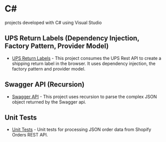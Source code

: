 # C#
projects developed with C# using Visual Studio

## UPS Return Labels (Dependency Injection, Factory Pattern, Provider Model)

* [UPS Return Labels](/ShipCarriers) - This project consumes the UPS Rest API to create a shipping return label in the browser. It uses dependency injection, the factory pattern and provider model.

## Swagger API (Recursion)

* [Swagger API](/Swagger) - This project uses recursion to parse the complex JSON object returned by the Swagger api.

## Unit Tests

* [Unit Tests](/UnitTests) - Unit tests for processing JSON order data from Shopify Orders REST API.

